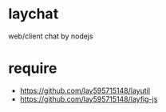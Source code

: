 laychat
=======

web/client chat by nodejs

require
=======

- https://github.com/lay595715148/layutil
- https://github.com/lay595715148/layfig-js
